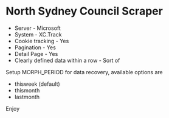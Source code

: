 # North Sydney Council Scraper

* Server - Microsoft
* System - XC.Track
* Cookie tracking - Yes
* Pagination - Yes
* Detail Page - Yes
* Clearly defined data within a row - Sort of


Setup MORPH_PERIOD for data recovery, available options are

* thisweek (default)
* thismonth
* lastmonth

Enjoy
